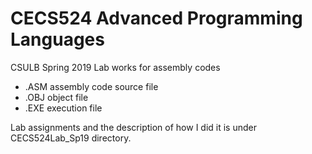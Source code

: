 # CECS524 Advanced Programming Languages
CSULB Spring 2019
Lab works for assembly codes

* .ASM assembly code source file
* .OBJ object file
* .EXE execution file

Lab assignments and the description of how I did it is under CECS524Lab_Sp19 directory.
